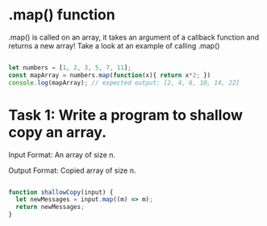 # .map() function

.map() is called on an array, it takes an argument of a callback function and returns a new array! Take a look at an example of calling .map()

``` javascript

let numbers = [1, 2, 3, 5, 7, 11];
const mapArray = numbers.map(function(x){ return x*2; })
console.log(mapArray); // expected output: [2, 4, 6, 10, 14, 22]

```

# Task 1: Write a program to shallow copy an array.

Input Format: An array of size n.

Output Format: Copied array of size n.

``` javascript

function shallowCopy(input) {
  let newMessages = input.map((m) => m);
  return newMessages;
}

```
